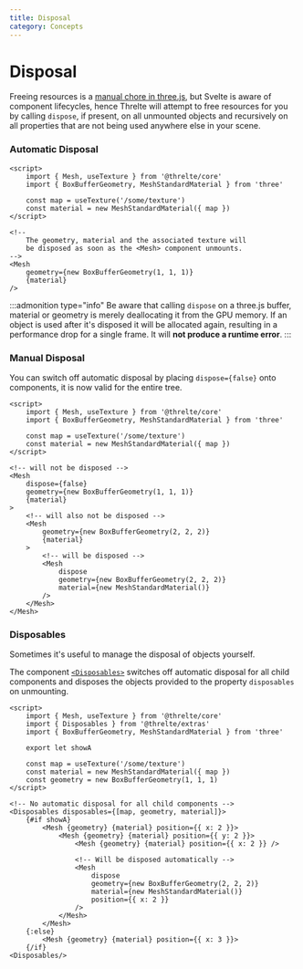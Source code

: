 ```yaml
---
title: Disposal
category: Concepts
---
```


# Disposal

Freeing resources is a [manual chore in three.js](https://threejs.org/docs/index.html#manual/en/introduction/How-to-dispose-of-objects), but Svelte is aware of component lifecycles, hence Threlte will attempt to free resources for you by calling `dispose`, if present, on all unmounted objects and recursively on all properties that are not being used anywhere else in your scene.

### Automatic Disposal

```svelte
<script>
	import { Mesh, useTexture } from '@threlte/core'
	import { BoxBufferGeometry, MeshStandardMaterial } from 'three'

	const map = useTexture('/some/texture')
	const material = new MeshStandardMaterial({	map })
</script>

<!--
	The geometry, material and the associated texture will
	be disposed as soon as the <Mesh> component unmounts.
-->
<Mesh
	geometry={new BoxBufferGeometry(1, 1, 1)}
	{material}
/>
```

:::admonition type="info"
Be aware that calling `dispose` on a three.js buffer, material or geometry is merely deallocating it from the GPU memory. If an object is used after it's disposed it will be allocated again, resulting in a performance drop for a single frame. It will **not produce a runtime error**.
:::

### Manual Disposal

You can switch off automatic disposal by placing `dispose={false}` onto components, it is now valid for the entire tree.

```svelte
<script>
	import { Mesh, useTexture } from '@threlte/core'
	import { BoxBufferGeometry, MeshStandardMaterial } from 'three'

	const map = useTexture('/some/texture')
	const material = new MeshStandardMaterial({	map })
</script>

<!-- will not be disposed -->
<Mesh
	dispose={false}
	geometry={new BoxBufferGeometry(1, 1, 1)}
	{material}
>
	<!-- will also not be disposed -->
	<Mesh
		geometry={new BoxBufferGeometry(2, 2, 2)}
		{material}
	>
		<!-- will be disposed -->
		<Mesh
			dispose
			geometry={new BoxBufferGeometry(2, 2, 2)}
			material={new MeshStandardMaterial()}
		/>
	</Mesh>
</Mesh>
```

### Disposables

Sometimes it's useful to manage the disposal of objects yourself.

The component [`<Disposables>`](/extras/disposables) switches off automatic disposal for all child components and disposes the objects provided to the property `disposables` on unmounting.

```svelte
<script>
	import { Mesh, useTexture } from '@threlte/core'
	import { Disposables } from '@threlte/extras'
	import { BoxBufferGeometry, MeshStandardMaterial } from 'three'

	export let showA

	const map = useTexture('/some/texture')
	const material = new MeshStandardMaterial({	map })
	const geometry = new BoxBufferGeometry(1, 1, 1)
</script>

<!-- No automatic disposal for all child components -->
<Disposables disposables={[map, geometry, material]}>
	{#if showA}
		<Mesh {geometry} {material} position={{ x: 2 }}>
			<Mesh {geometry} {material} position={{ y: 2 }}>
				<Mesh {geometry} {material} position={{ x: 2 }} />

				<!-- Will be disposed automatically -->
				<Mesh
					dispose
					geometry={new BoxBufferGeometry(2, 2, 2)}
					material={new MeshStandardMaterial()}
					position={{ x: 2 }}
				/>
			</Mesh>
		</Mesh>
	{:else}
		<Mesh {geometry} {material} position={{ x: 3 }}>
	{/if}
<Disposables/>
```
